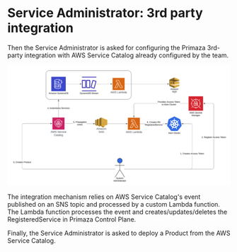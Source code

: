 # Service Administrator: 3rd party integration


Then the Service Administrator is asked for configuring the Primaza 3rd-party integration with AWS Service Catalog already configured by the team.

![image](../../imgs/aws-service-catalog.png)

The integration mechanism relies on AWS Service Catalog's event published on an SNS topic and processed by a custom Lambda function.
The Lambda function processes the event and creates/updates/deletes the RegisteredService in Primaza Control Plane.

Finally, the Service Administrator is asked to deploy a Product from the AWS Service Catalog.
